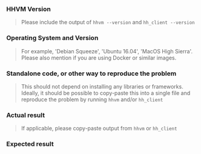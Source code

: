 ### HHVM Version

> Please include the output of `hhvm --version` and `hh_client --version`

### Operating System and Version

> For example, 'Debian Squeeze', 'Ubuntu 16.04', 'MacOS High Sierra'. Please
> also mention if you are using Docker or similar images.

### Standalone code, or other way to reproduce the problem

> This should not depend on installing any libraries or frameworks. Ideally, it
> should be possible to copy-paste this into a single file and reproduce the
> problem by running `hhvm` and/or `hh_client`

### Actual result

> If applicable, please copy-paste output from `hhvm` or `hh_client`

### Expected result
